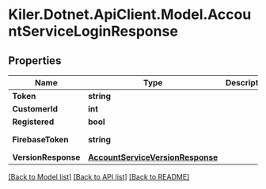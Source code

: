 # Kiler.Dotnet.ApiClient.Model.AccountServiceLoginResponse

## Properties

Name | Type | Description | Notes
------------ | ------------- | ------------- | -------------
**Token** | **string** |  | [optional] 
**CustomerId** | **int** |  | [optional] 
**Registered** | **bool** |  | [optional] 
**FirebaseToken** | **string** |  | [optional] [readonly] 
**VersionResponse** | [**AccountServiceVersionResponse**](AccountServiceVersionResponse.md) |  | [optional] 

[[Back to Model list]](../README.md#documentation-for-models) [[Back to API list]](../README.md#documentation-for-api-endpoints) [[Back to README]](../README.md)

